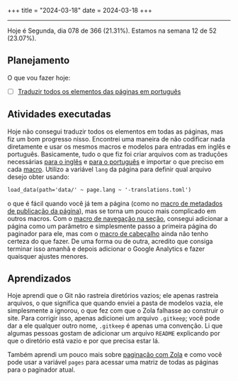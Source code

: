 +++
title = "2024-03-18"
date = 2024-03-18
+++

---

Hoje é Segunda, dia 078 de 366 (21.31%). Estamos na semana 12 de 52 (23.07%).

## Planejamento

O que vou fazer hoje:

- [ ] [Traduzir todos os elementos das páginas em português](https://github.com/OmnicodeSolutions/worklog-luisa/issues/4)

## Atividades executadas

Hoje não consegui traduzir todos os elementos em todas as páginas, mas fiz um bom progresso nisso. Encontrei uma maneira de não codificar nada diretamente e usar os mesmos macros e modelos para entradas em inglês e português. Basicamente, tudo o que fiz foi criar arquivos com as traduções necessárias [para o inglês](https://github.com/OmnicodeSolutions/worklog-luisa/blob/feat/install_theme/data/en-translations.toml) e [para o português](https://github.com/OmnicodeSolutions/worklog-luisa/blob/feat/install_theme/data/pt-translations.toml) e importar o que preciso em cada [macro](https://github.com/OmnicodeSolutions/worklog-luisa/tree/feat/install_theme/themes/adidoks/templates/macros). Utilizo a variável `lang` da página para definir qual arquivo desejo obter usando:

```html
load_data(path='data/' ~ page.lang ~ '-translations.toml')
```

o que é fácil quando você já tem a página (como no [macro de metadados de publicação da página](https://github.com/OmnicodeSolutions/worklog-luisa/blob/feat/install_theme/themes/adidoks/templates/macros/page-publish-metadata.html)), mas se torna um pouco mais complicado em outros macros. Com o [macro de navegação na seção](https://github.com/OmnicodeSolutions/worklog-luisa/blob/feat/install_theme/themes/adidoks/templates/macros/section-navigation.html), consegui adicionar a página como um parâmetro e simplesmente passo a primeira página do paginador para ele, mas com o [macro de cabeçalho](https://github.com/OmnicodeSolutions/worklog-luisa/blob/feat/install_theme/themes/adidoks/templates/macros/header.html) ainda não tenho certeza do que fazer. De uma forma ou de outra, acredito que consiga terminar isso amanhã e depois adicionar o Google Analytics e fazer quaisquer ajustes menores.

## Aprendizados

Hoje aprendi que o Git não rastreia diretórios vazios; ele apenas rastreia arquivos, o que significa que quando enviei a pasta de modelos vazia, ele simplesmente a ignorou, o que fez com que o Zola falhasse ao construir o site. Para corrigir isso, apenas adicionei um arquivo `.gitkeep`; você pode dar a ele qualquer outro nome, `.gitkeep` é apenas uma convenção. Li que algumas pessoas gostam de adicionar um arquivo `README` explicando por que o diretório está vazio e por que precisa estar lá.

Também aprendi um pouco mais sobre [paginação com Zola](https://www.getzola.org/documentation/templates/pagination/) e como você pode usar a variável `pages` para acessar uma matriz de todas as páginas para o paginador atual.
